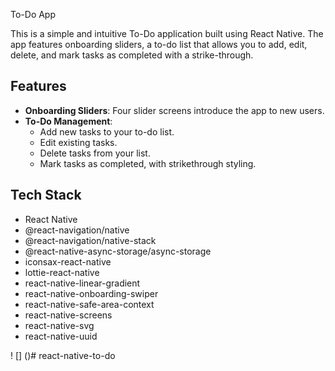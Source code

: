  To-Do App

This is a simple and intuitive To-Do application built using React Native. The app features onboarding sliders, a to-do list that allows you to add, edit, delete, and mark tasks as completed with a strike-through.

## Features

- **Onboarding Sliders**: Four slider screens introduce the app to new users.
- **To-Do Management**: 
  - Add new tasks to your to-do list.
  - Edit existing tasks.
  - Delete tasks from your list.
  - Mark tasks as completed, with strikethrough styling.

## Tech Stack

- React Native
- @react-navigation/native
- @react-navigation/native-stack
- @react-native-async-storage/async-storage
- iconsax-react-native
- lottie-react-native
- react-native-linear-gradient
- react-native-onboarding-swiper
- react-native-safe-area-context
- react-native-screens
- react-native-svg
- react-native-uuid

! [] ()# react-native-to-do
